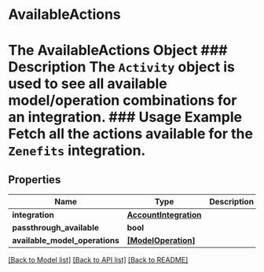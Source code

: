 # AvailableActions

# The AvailableActions Object ### Description The `Activity` object is used to see all available model/operation combinations for an integration.  ### Usage Example Fetch all the actions available for the `Zenefits` integration.
## Properties
Name | Type | Description | Notes
------------ | ------------- | ------------- | -------------
**integration** | [**AccountIntegration**](AccountIntegration.md) |  | 
**passthrough_available** | **bool** |  | 
**available_model_operations** | [**[ModelOperation]**](ModelOperation.md) |  | [optional] 

[[Back to Model list]](../README.md#documentation-for-models) [[Back to API list]](../README.md#documentation-for-api-endpoints) [[Back to README]](../README.md)


